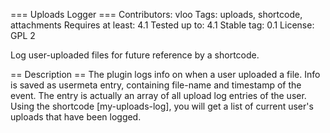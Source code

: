 === Uploads Logger ===
Contributors: vloo
Tags: uploads, shortcode, attachments
Requires at least: 4.1
Tested up to: 4.1
Stable tag: 0.1
License: GPL 2

Log user-uploaded files for future reference by a shortcode.

== Description ==
The plugin logs info on when a user uploaded a file. Info is saved as usermeta entry, containing file-name and timestamp of the event. The entry is actually an array of all upload log entries of the user. Using the shortcode [my-uploads-log], you will get a list of current user\'s uploads that have been logged.
